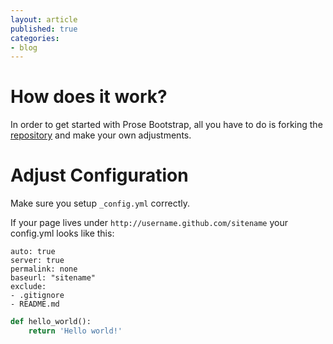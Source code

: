 ```yaml
---
layout: article
published: true
categories:
- blog
---
```


# How does it work?

In order to get started with Prose Bootstrap, all you have to do is forking the [repository](http://github.com/prose/bootstrap) and make your own adjustments.

# Adjust Configuration

Make sure you setup `_config.yml` correctly.

If your page lives under `http://username.github.com/sitename` your config.yml looks like this:

    auto: true
    server: true
    permalink: none
    baseurl: "sitename"
    exclude:
    - .gitignore
    - README.md
    
```python
def hello_world():
    return 'Hello world!'
```